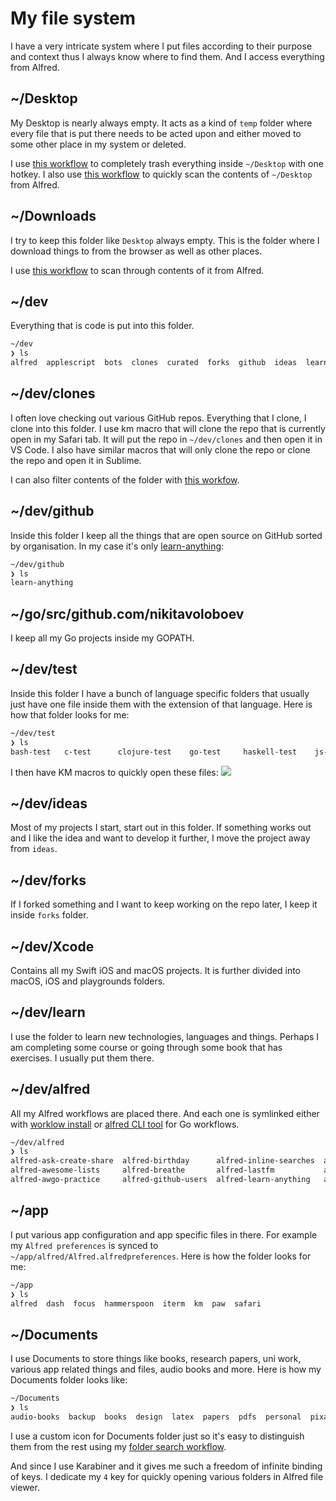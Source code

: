 # My file system
I have a very intricate system where I put files according to their purpose and context thus I always know where to find them. And I access everything from Alfred.

## ~/Desktop
My Desktop is nearly always empty. It acts as a kind of `temp` folder where every file that is put there needs to be acted upon and either moved to some other place in my system or deleted.

I use [this workflow](https://github.com/nikitavoloboev/small-workflows/tree/master/clean-folders) to completely trash everything inside `~/Desktop` with one hotkey. I also use [this workflow](https://github.com/nikitavoloboev/small-workflows/blob/master/augmentations/Directory%20watches.alfredworkflow?raw=true) to quickly scan the contents of `~/Desktop` from Alfred.

## ~/Downloads
I try to keep this folder like `Desktop` always empty. This is the folder where I download things to from the browser as well as other places.

I use [this workflow](https://github.com/nikitavoloboev/small-workflows/blob/master/augmentations/Recent%20Downloads.alfredworkflow?raw=true) to scan through contents of it from Alfred.

## ~/dev
Everything that is code is put into this folder.

```Bash
~/dev
❯ ls
alfred  applescript  bots  clones  curated  forks  github  ideas  learn  ml  personal  practice  python  rust  safari  test  uni  web  Xcode
```

## ~/dev/clones
I often love checking out various GitHub repos. Everything that I clone, I clone into this folder. I use km macro that will clone the repo that is currently open in my Safari tab. It will put the repo in `~/dev/clones` and then open it in VS Code. I also have similar macros that will only clone the repo or clone the repo and open it in Sublime.

I can also filter contents of the folder with [this workfow](https://github.com/nikitavoloboev/small-workflows/blob/master/augmentations/Directory%20watches.alfredworkflow?raw=true).

## ~/dev/github
Inside this folder I keep all the things that are open source on GitHub sorted by organisation. In my case it's only [learn-anything](https://github.com/learn-anything/):

```Bash
~/dev/github
❯ ls
learn-anything
```

## ~/go/src/github.com/nikitavoloboev
I keep all my Go projects inside my GOPATH.

## ~/dev/test
Inside this folder I have a bunch of language specific folders that usually just have one file inside them with the extension of that language. Here is how that folder looks for me:

```Bash
~/dev/test
❯ ls
bash-test	c-test		clojure-test	go-test		haskell-test	js-test		lisp-test	python-test	web-test
```

I then have KM macros to quickly open these files:
![](https://i.imgur.com/Ygqwukd.png)

## ~/dev/ideas
Most of my projects I start, start out in this folder. If something works out and I like the idea and want to develop it further, I move the project away from `ideas`.

## ~/dev/forks
If I forked something and I want to keep working on the repo later, I keep it inside `forks` folder.

## ~/dev/Xcode
Contains all my Swift iOS and macOS projects. It is further divided into macOS, iOS and playgrounds folders.

## ~/dev/learn
I use the folder to learn new technologies, languages and things. Perhaps I am completing some course or going through some book that has exercises. I usually put them there.

## ~/dev/alfred
All my Alfred workflows are placed there. And each one is symlinked either with [worklow install](https://gist.github.com/deanishe/35faae3e7f89f629a94e) or [alfred CLI tool](https://godoc.org/github.com/jason0x43/go-alfred/alfred) for Go workflows.

```Bash
~/dev/alfred
❯ ls
alfred-ask-create-share  alfred-birthday      alfred-inline-searches  alfred-my-mind  alfred-twitter
alfred-awesome-lists     alfred-breathe       alfred-lastfm           alfred-pixave   alfred-web-searches
alfred-awgo-practice     alfred-github-users  alfred-learn-anything   alfred-trello   small-workflows
```

## ~/app
I put various app configuration and app specific files in there. For example my `Alfred preferences` is synced to `~/app/alfred/Alfred.alfredpreferences`. Here is how the folder looks for me:

```Bash
~/app
❯ ls
alfred  dash  focus  hammerspoon  iterm  km  paw  safari
```

## ~/Documents
I use Documents to store things like books, research papers, uni work, various app related things and files, audio books and more. Here is how my Documents folder looks like:

```Bash
~/Documents
❯ ls
audio-books  backup  books  design  latex  papers  pdfs  personal  pixave  uni  voice-memos  watch
```

I use a custom icon for Documents folder just so it's easy to distinguish them from the rest using my [folder search workflow](https://github.com/nikitavoloboev/small-workflows/tree/master/folder-search).

And since I use Karabiner and it gives me such a freedom of infinite binding of keys. I dedicate my `4` key for quickly opening various folders in Alfred file viewer.
